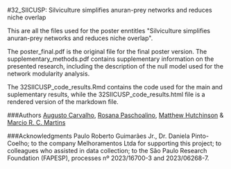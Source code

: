 #32_SIICUSP: Silviculture simplifies anuran-prey networks and reduces niche overlap

This are all the files used for the poster enntitles "Silviculture simplifies anuran-prey networks and reduces niche overlap".

The poster_final.pdf is the original file for the final poster version. The supplementary_methods.pdf contains supplementary information on the presented research, including the description of the null model used for the network modularity analysis.

The 32SIICUSP_code_results.Rmd contains the code used for the main and suplementary results, while the 32SIICUSP_code_results.html file is a rendered version of the markdown file.

###Authors
[Augusto Carvalho](http://lattes.cnpq.br/8032444813126291), [Rosana Paschoalino](http://lattes.cnpq.br/9174513331843439), [Matthew Hutchinson](https://www.herdlab.org/) & [Marcio R. C. Martins](http://lattes.cnpq.br/2694901201572235)

###Acknowledgments
Paulo Roberto Guimarães Jr., Dr. Daniela Pinto-Coelho; to the company Melhoramentos Ltda for supporting this project; to colleagues who assisted in data collection; to the São Paulo Research Foundation (FAPESP), processes nº 2023/16700-3 and 2023/06268-7.




